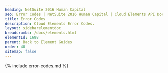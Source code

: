 ```yaml
---
heading: NetSuite 2016 Human Capital
seo: Error Codes | NetSuite 2016 Human Capital | Cloud Elements API Docs
title: Error Codes
description: Cloud Elements Error Codes.
layout: sidebarelementdoc
breadcrumbs: /docs/elements.html
elementId: 1688
parent: Back to Element Guides
order: 40
sitemap: false
---
```


{% include error-codes.md %}
